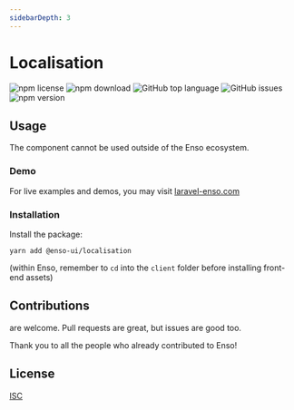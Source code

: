 ```yaml
---
sidebarDepth: 3
---
```


# Localisation

![npm license](https://img.shields.io/npm/l/@enso-ui/localisation.svg) 
![npm download](https://img.shields.io/npm/dm/@enso-ui/localisation.svg) 
![GitHub top language](https://img.shields.io/github/languages/top/enso-ui/localisation.svg) 
![GitHub issues](https://img.shields.io/github/issues/enso-ui/localisation.svg) 
![npm version](https://img.shields.io/npm/v/@enso-ui/localisation.svg) 

## Usage
The component cannot be used outside of the Enso ecosystem.

### Demo

For live examples and demos, you may visit [laravel-enso.com](https://www.laravel-enso.com)

### Installation

Install the package:
```
yarn add @enso-ui/localisation
```

(within Enso, remember to `cd` into the `client` folder before installing front-end assets)

## Contributions

are welcome. Pull requests are great, but issues are good too.

Thank you to all the people who already contributed to Enso!

## License

[ISC](https://opensource.org/licenses/ISC)
